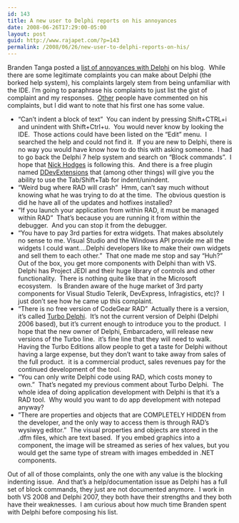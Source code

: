 ```yaml
---
id: 143
title: A new user to Delphi reports on his annoyances
date: 2008-06-26T17:29:00-05:00
layout: post
guid: http://www.rajapet.com/?p=143
permalink: /2008/06/26/new-user-to-delphi-reports-on-his/
---
```

Branden Tanga posted a [list of annoyances with Delphi](http://www.beigehat.com/2008/06/my-annoyances-with-codegear-rad.html) on his blog.  While there are some legitimate complaints you can make about Delphi (the borked help system), his complaints largely stem from being unfamiliar with the IDE. I’m going to paraphrase his complaints to just list the gist of complaint and my responses.  [Other](http://blog.marcocantu.com/blog/user_finds_delphi_annoyances.html) people have commented on his complaints, but I did want to note that his first one has some value.

  * “Can’t indent a block of text”  You can indent by pressing Shift+CTRL+i and unindent with Shift+Ctrl+u.  You would never know by looking the IDE.  Those actions could have been listed on the “Edit” menu.  I searched the help and could not find it.  If you are new to Delphi, there is no way you would have know how to do this with asking someone.  I had to go back the Delphi 7 help system and search on “Block commands”.  I hope that [Nick Hodges](http://blogs.codegear.com/nickhodges/) is following this.  And there is a free plugin named [DDevExtensions](http://andy.jgknet.de/dspeedup/index.php?page=DDevExtensions) that (among other things) will give you the ability to use the Tab/Shift+Tab for indent/unindent.
  * “Weird bug where RAD will crash”  Hmm, can’t say much without knowing what he was trying to do at the time.  The obvious question is did he have all of the updates and hotfixes installed?
  * “If you launch your application from within RAD, it must be managed within RAD”  That’s because you are running it from within the debugger.  And you can stop it from the debugger.
  * “You have to pay 3rd parties for extra widgets. That makes absolutely no sense to me. Visual Studio and the Windows API provide me all the widgets I could want….Delphi developers like to make their own widgets and sell them to each other.”  That one made me stop and say “Huh?”  Out of the box, you get more components with Delphi than with VS.  Delphi has Project JEDI and their huge library of controls and other functionality.  There is nothing quite like that in the Microsoft ecosystem.   Is Branden aware of the huge market of 3rd party components for Visual Studio Telerik, DevExpress, Infragistics, etc)?  I just don’t see how he came up this complaint.
  * “There is no free version of CodeGear RAD”  Actually there is a version, it’s called [Turbo Delphi](http://www.turboexplorer.com/delphi).  It’s not the current version of Delphi (Delphi 2006 based), but it’s current enough to introduce you to the product.  I hope that the new owner of Delphi, Embarcadero, will release new versions of the Turbo line.  it’s fine line that they will need to walk.  Having the Turbo Editions allow people to get a taste for Delphi without having a large expense, but they don’t want to take away from sales of the full product.  it is a commercial product, sales revenues pay for the continued development of the tool.
  * “You can only write Delphi code using RAD, which costs money to own.”  That’s negated my previous comment about Turbo Delphi.  The whole idea of doing application development with Delphi is that it’s a RAD tool.  Why would you want to do app development with notepad anyway?
  * ”There are properties and objects that are COMPLETELY HIDDEN from the developer, and the only way to access them is through RAD&#8217;s wysiwyg editor.”  The visual properties and objects are stored in the .dfm files, which are text based.  If you embed graphics into a component, the image will be streamed as series of hex values, but you would get the same type of stream with images embedded in .NET components.</p> </p> </p> </p> </p> </p> 

Out of all of those complaints, only the one with any value is the blocking indenting issue.  And that’s a help/documentation issue as Delphi has a full set of block commands, they just are not documented anymore.  I work in both VS 2008 and Delphi 2007, they both have their strengths and they both have their weaknesses.  I am curious about how much time Branden spent with Delphi before composing his list.